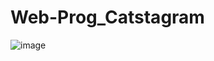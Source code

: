 ﻿# Web-Prog_Catstagram
![image](https://github.com/Alfiya-Anjum/Web-Prog_Catstagram/assets/125040235/e84a693c-8129-4fc5-a3fe-32211ce7b131)
